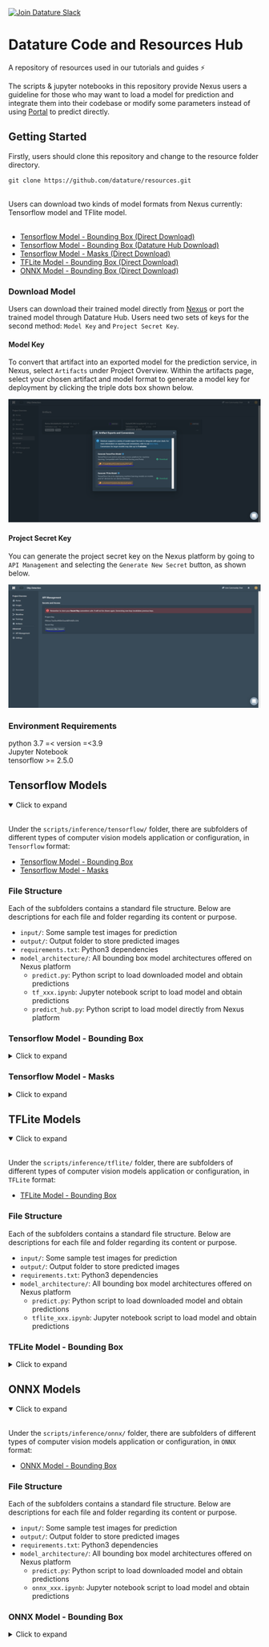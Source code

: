 [![Join Datature Slack](https://img.shields.io/badge/Join%20The%20Community-Datature%20Slack-blueviolet)](https://datature.io/community)

<div id="top"></div>

# Datature Code and Resources Hub

A repository of resources used in our tutorials and guides ⚡️

<!-- INTRODUCTION -->

The scripts & jupyter notebooks in this repository provide Nexus users a guideline for those who may want to load a model for prediction and integrate them into their codebase or modify some parameters instead of using [Portal](https://github.com/datature/portal) to predict directly.

<!-- GETTING STARTED -->

## Getting Started

Firstly, users should clone this repository and change to the resource folder directory.<br>

```
git clone https://github.com/datature/resources.git
```

<br>
Users can download two kinds of model formats from Nexus currently: Tensorflow model and TFlite model.<br><br>

- [Tensorflow Model - Bounding Box (Direct Download)](#tensorflow-model---bounding-box)
- [Tensorflow Model - Bounding Box (Datature Hub Download)](#tensorflow-model---bounding-box)
- [Tensorflow Model - Masks (Direct Download)](#tensorflow-model---masks)
- [TFLite Model - Bounding Box (Direct Download)](#tflite-model---bounding-box)
- [ONNX Model - Bounding Box (Direct Download)](#tflite-model---bounding-box)

### Download Model

Users can download their trained model directly from [Nexus](https://nexus.datature.io/) or port the trained model through Datature Hub. Users need two sets of keys for the second method: `Model Key` and `Project Secret Key`.<br>

#### Model Key

To convert that artifact into an exported model for the prediction service, in Nexus, select `Artifacts` under Project Overview. Within the artifacts page, select your chosen artifact and model format to generate a model key for deployment by clicking the triple dots box shown below.

![modelkey](/assets/modelkey.png)

#### Project Secret Key

You can generate the project secret key on the Nexus platform by going to `API Management` and selecting the `Generate New Secret` button, as shown below.

![projectsecret](/assets/projectsecret.png)

### Environment Requirements

python 3.7 =< version =<3.9<br>
Jupyter Notebook<br>
tensorflow >= 2.5.0<br>

<!-- Predict with Different Model -->

## Tensorflow Models

<details open>
     <summary>Click to expand</summary><br>

Under the `scripts/inference/tensorflow/` folder, there are subfolders of different types of computer vision models application or configuration, in `Tensorflow` format:

- [Tensorflow Model - Bounding Box](#tensorflow-model---bounding-box)
- [Tensorflow Model - Masks](#tensorflow-model---masks)

### File Structure

Each of the subfolders contains a standard file structure. Below are descriptions for each file and folder regarding its content or purpose.

- `input/`: Some sample test images for prediction
- `output/`: Output folder to store predicted images
- `requirements.txt`: Python3 dependencies
- `model_architecture/`: All bounding box model architectures offered on Nexus platform
  - `predict.py`: Python script to load downloaded model and obtain predictions
  - `tf_xxx.ipynb`: Jupyter notebook script to load model and obtain predictions
  - `predict_hub.py`: Python script to load model directly from Nexus platform

### Tensorflow Model - Bounding Box

<details>
     <summary>Click to expand</summary><br>

`xxx` in the subsequent command prompts represents chosen model architecture, which is also the name of the folders within the `model_architecture/` folder.

### Command to run Downloaded Model Python script

```
cd scripts/inference/tensorflow/bounding_box/
```

```
pip install -r requirements.txt
```

```
cd model_architecture/xxx
```

```
python predict.py --input "path_to_input_folder" --output "path_to_output_folder" --width 640 --height 640 --threshold 0.7 --model "path_to_model" --label "path_to_labelmap"
```

Sample default command

```
python predict.py --input "./input" --output "./output" --width 640 --height 640 --threshold 0.7 --model "./saved_model" --label "./label_map.pbtxt"
```

Below is the list of modifiable script parameters and its description.

```
--input "path_to_input_folder" (Required)
--output "path_to_output_folder" (Required)
--model "path_to_model" (Required)
--label "path_to_labelmap" (Required)
--width "width of image to load" (Optional) (default: 640)
--height "height of image to load" (Optional) (default: 640)
--threshold "confidence threshold" (Optional) (default: 0.7)
```

### Command to run Jupyter Notebook

```
pip install jupyter
```

```
python -m notebook tf_xxx.ipynb
```

### Command to run Datature Hub Python script

```
cd scripts/inference/tensorflow/bounding_box/
```

```
pip install -r requirements.txt
```

```
cd model_architecture/xxx
```

```
python predict_hub.py --input "path_to_input_folder" --output "path_to_output_folder"  --threshold 0.7 --secret "Project_secret" --key "Your_model_key"
```

Sample default command

```
python predict_hub.py --input "./input" --output "./output" --secret "76d97105923491bfa13c84d74eb5457b3b04dceda19ca009d7af111bd7d05344" --key "f2324a0064025c01da8fe3482177a83a"
```

Below is the list of modifiable script parameters and its description.

```
--input "Path to folder that contains input images" (Required) (default:"./input")
--output "Path to folder to store predicted images" (Required)(default:"./output")
--threshold "Prediction confidence threshold" (Optional) (default: 0.7)
--secret "Datature Nexus project secret key" (Required)
--key "Datature Nexus model key" (Required)
```

<br/>
<div align="right">
    <b><a href="#top">↥ back to top</a></b>
</div>
<br/>
</details>

### Tensorflow Model - Masks

<details>
     <summary>Click to expand</summary><br>

`xxx` in the subsequent command prompts represents chosen model architecture, which is also the name of the folders within the `model_architecture/` folder.

### Command to run Downloaded Model Python script

```
cd scripts/inference/tensorflow/tensorflow/segmentation/
```

```
pip install -r requirements.txt
```

```
cd model_architecture/xxx
```

```
python predict.py --input "path_to_input_folder" --output "path_to_output_folder" --width 1024 --height 1024 --threshold 0.7 --model "path_to_model" --label "path_to_labelmap"
```

Sample default command

```
python predict.py --input "./input" --output "./output" --width 1024 --height 1024 --threshold 0.7 --model "./saved_model" --label "./label_map.pbtxt"
```

Below is the list of modifiable script parameters and its description.

```
--input "path_to_input_folder" (Required)
--output "path_to_output_folder" (Required)
--model "path_to_model" (Required)
--label "path_to_labelmap" (Required)
--width "width of image to load" (Optional) (default: 1024)
--height "height of image to load" (Optional) (default: 1024)
--threshold "confidence threshold" (Optional) (default: 0.7)

```

### Command to run Jupyter Notebook

```
pip install jupyter
```

```
python -m notebook tf_xxx.ipynb
```

<br/>
<div align="right">
    <b><a href="#top">↥ back to top</a></b>
</div>
<br/>
	
</details>
</details>

## TFLite Models

<details open>
     <summary>Click to expand</summary><br>

Under the `scripts/inference/tflite/` folder, there are subfolders of different types of computer vision models application or configuration, in `TFLite` format:

- [TFLite Model - Bounding Box](#tflite-model---bounding-box)

### File Structure

Each of the subfolders contains a standard file structure. Below are descriptions for each file and folder regarding its content or purpose.

- `input/`: Some sample test images for prediction
- `output/`: Output folder to store predicted images
- `requirements.txt`: Python3 dependencies
- `model_architecture/`: All bounding box model architectures offered on Nexus platform
  - `predict.py`: Python script to load downloaded model and obtain predictions
  - `tflite_xxx.ipynb`: Jupyter notebook script to load model and obtain predictions

### TFLite Model - Bounding Box

<details>
     <summary>Click to expand</summary><br>

`xxx` in the subsequent command prompts represents chosen model architecture, which is also the name of the folders within the `model_architecture/` folder.

### Command to run Downloaded Model Python script

```
cd scripts/inference/tflite/bounding_box/
```

```
pip install -r requirements.txt
```

```
cd model_architecture/xxx
```

```
python predict.py --input "path_to_input_folder" --output "path_to_output_folder" --width 640 --height 640 --threshold 0.7 --model "path_to_model" --label "path_to_labelmap"
```

Sample default command

```
python predict.py --input "./input" --output "./output" --width 640 --height 640 --threshold 0.7 --model "./tf.lite" --label "./label_map.pbtxt"
```

Below is the list of modifiable script parameters and its description.

```
--input "path_to_input_folder" (Required)
--output "path_to_output_folder" (Required)
--model "path_to_model" (Required)
--label "path_to_labelmap" (Required)
--width "width of image to load" (Optional) (default: 640)
--height "height of image to load" (Optional) (default: 640)
--threshold "confidence threshold" (Optional) (default: 0.7)
```

### Command to run Jupyter Notebook

```
pip install jupyter
```

```
python -m notebook tflite_xxx.ipynb
```

<br/>
<div align="right">
    <b><a href="#top">↥ back to top</a></b>
</div>
<br/>

</details>
</details>

## ONNX Models

<details open>
     <summary>Click to expand</summary><br>

Under the `scripts/inference/onnx/` folder, there are subfolders of different types of computer vision models application or configuration, in `ONNX` format:

- [ONNX Model - Bounding Box](#onnx-model---bounding-box)

### File Structure

Each of the subfolders contains a standard file structure. Below are descriptions for each file and folder regarding its content or purpose.

- `input/`: Some sample test images for prediction
- `output/`: Output folder to store predicted images
- `requirements.txt`: Python3 dependencies
- `model_architecture/`: All bounding box model architectures offered on Nexus platform
  - `predict.py`: Python script to load downloaded model and obtain predictions
  - `onnx_xxx.ipynb`: Jupyter notebook script to load model and obtain predictions

### ONNX Model - Bounding Box

<details>
     <summary>Click to expand</summary><br>

`xxx` in the subsequent command prompts represents chosen model architecture, which is also the name of the folders within the `model_architecture/` folder.

### Command to run Downloaded Model Python script

```
cd scripts/inference/onnx/bounding_box/
```

```
pip install -r requirements.txt
```

```
cd model_architecture/xxx
```

```
python predict.py --input "path_to_input_folder" --output "path_to_output_folder" --width 640 --height 640 --threshold 0.7 --model "path_to_model" --label "path_to_labelmap"
```

Sample default command

```
python predict.py --input "./input" --output "./output" --width 640 --height 640 --threshold 0.7 --model "./model.onnx" --label "./label_map.pbtxt"
```

Below is the list of modifiable script parameters and its description.

```
--input "path_to_input_folder" (Required)
--output "path_to_output_folder" (Required)
--model "path_to_model" (Required)
--label "path_to_labelmap" (Required)
--width "width of image to load" (Optional) (default: 640)
--height "height of image to load" (Optional) (default: 640)
--threshold "confidence threshold" (Optional) (default: 0.7)
```

### Command to run Jupyter Notebook

```
pip install jupyter
```

```
python -m notebook onnx_xxx.ipynb
```

<br/>
<div align="right">
    <b><a href="#top">↥ back to top</a></b>
</div>
<br/>

</details>
</details>

<!-- MARKDOWN LINKS & IMAGES -->
